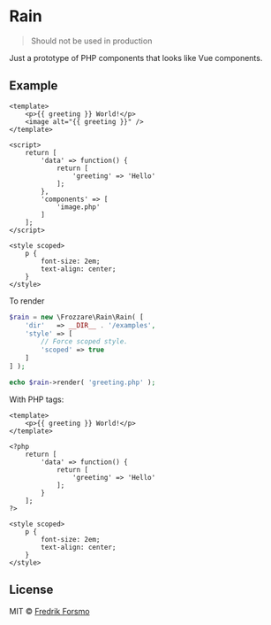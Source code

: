 # Rain

> Should not be used in production

Just a prototype of PHP components that looks like Vue components.

## Example

```vue
<template>
    <p>{{ greeting }} World!</p>
    <image alt="{{ greeting }}" />
</template>

<script>
    return [
        'data' => function() {
            return [
                'greeting' => 'Hello'
            ];
        },
        'components' => [
            'image.php'
        ]
    ];
</script>

<style scoped>
    p {
        font-size: 2em;
        text-align: center;
    }
</style>
```

To render

```php
$rain = new \Frozzare\Rain\Rain( [
    'dir'   => __DIR__ . '/examples',
    'style' => [
        // Force scoped style.
        'scoped' => true
    ]
] );

echo $rain->render( 'greeting.php' );
```

With PHP tags:

```vue
<template>
    <p>{{ greeting }} World!</p>
</template>

<?php
    return [
        'data' => function() {
            return [
                'greeting' => 'Hello'
            ];
        }
    ];
?>

<style scoped>
    p {
        font-size: 2em;
        text-align: center;
    }
</style>
```

## License

MIT © [Fredrik Forsmo](https://github.com/frozzare)
